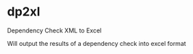 # dp2xl
Dependency Check XML to Excel

Will output the results of a dependency check into excel format

